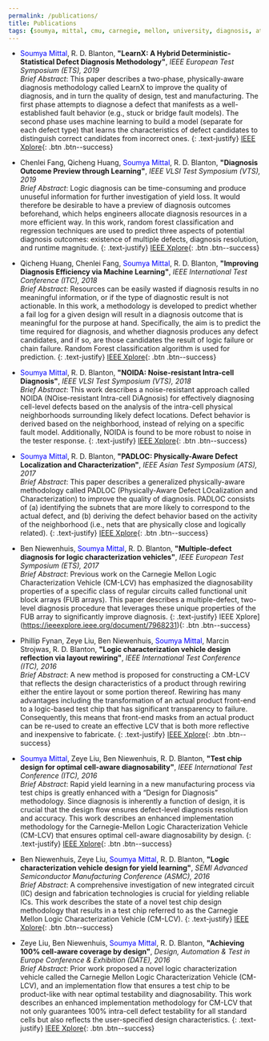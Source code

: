 ```yaml
---
permalink: /publications/
title: Publications
tags: {soumya, mittal, cmu, carnegie, mellon, university, diagnosis, atpg, yield, failure, pfa, machine learning, graduate, phd, roorkee, intel, globalfoundries}
---
```


+ <span style="color:blue">Soumya Mittal</span>, R. D. Blanton, **"LearnX: A Hybrid Deterministic-Statistical Defect Diagnosis Methodology"**, *IEEE European Test Symposium (ETS), 2019*  
   *Brief Abstract*: This paper describes a two-phase, physically-aware diagnosis methodology called LearnX to improve the quality of diagnosis, and in turn the quality of design, test and manufacturing. The first phase attempts to diagnose a defect that manifests as a well-established fault behavior (e.g., stuck or bridge fault models). The second phase uses machine learning to build a model (separate for each defect type) that learns the characteristics of defect candidates to distinguish correct candidates from incorrect ones.
   {: .text-justify}
   [IEEE Xplore](https://ieeexplore.ieee.org/document/8791512){: .btn .btn--success}

+ Chenlei Fang, Qicheng Huang, <span style="color:blue">Soumya Mittal</span>, R. D. Blanton, **"Diagnosis Outcome Preview through Learning"**, *IEEE VLSI Test Symposium (VTS), 2019*  
   *Brief Abstract*: Logic diagnosis can be time-consuming and produce unuseful information for further investigation of yield loss. It would therefore be desirable to have a preview of diagnosis outcomes beforehand, which helps engineers allocate diagnosis resources in a more efficient way. In this work, random forest classification and regression techniques are used to predict three aspects of potential diagnosis outcomes: existence of multiple defects, diagnosis resolution, and runtime magnitude.
   {: .text-justify}
   [IEEE Xplore](https://ieeexplore.ieee.org/document/8791512){: .btn .btn--success}

+ Qicheng Huang, Chenlei Fang, <span style="color:blue">Soumya Mittal</span>, R. D. Blanton, **"Improving Diagnosis Efficiency via Machine Learning"**, *IEEE International Test Conference (ITC), 2018*  
   *Brief Abstract*: Resources can be easily wasted if diagnosis results in no meaningful information, or if the type of diagnostic result is not actionable. In this work, a methodology is developed to predict whether a fail log for a given design will result in a diagnosis outcome that is meaningful for the purpose at hand. Specifically, the aim is to predict the time required for diagnosis, and whether diagnosis produces any defect candidates, and if so, are those candidates the result of logic failure or chain failure. Random Forest classification algorithm is used for prediction.
   {: .text-justify}
   [IEEE Xplore](https://ieeexplore.ieee.org/document/8624884){: .btn .btn--success}

+ <span style="color:blue">Soumya Mittal</span>, R. D. Blanton, **"NOIDA: Noise-resistant Intra-cell Diagnosis"**, *IEEE VLSI Test Symposium (VTS), 2018*  
   *Brief Abstract*: This work describes a noise-resistant approach called NOIDA (NOise-resistant Intra-cell DiAgnosis) for effectively diagnosing cell-level defects based on the analysis of the intra-cell physical neighborhoods surrounding likely defect locations. Defect behavior is derived based on the neighborhood, instead of relying on a specific fault model. Additionally, NOIDA is found to be more robust to noise in the tester response.
   {: .text-justify}
   [IEEE Xplore](https://ieeexplore.ieee.org/document/8368664){: .btn .btn--success}  

+ <span style="color:blue">Soumya Mittal</span>, R. D. Blanton, **"PADLOC: Physically-Aware Defect Localization and Characterization"**, *IEEE Asian Test Symposium (ATS), 2017*  
   *Brief Abstract*: This paper describes a generalized physically-aware methodology called PADLOC (Physically-Aware Defect LOcalization and Characterization) to improve the quality of diagnosis. PADLOC consists of (a) identifying the subnets that are more likely to correspond to the actual defect, and (b) deriving the defect behavior based on the activity of the neighborhood (i.e., nets that are physically close and logically related).
   {: .text-justify}
   [IEEE Xplore](https://ieeexplore.ieee.org/document/8267889){: .btn .btn--success}

+ Ben Niewenhuis, <span style="color:blue">Soumya Mittal</span>, R. D. Blanton, **"Multiple-defect diagnosis for logic characterization vehicles"**, *IEEE European Test Symposium (ETS), 2017*  
   *Brief Abstract*: Previous work on the Carnegie Mellon Logic Characterization Vehicle (CM-LCV) has emphasized the diagnosability properties of a specific class of regular circuits called functional unit block arrays (FUB arrays). This paper describes a multiple-defect, two-level diagnosis procedure that leverages these unique properties of the FUB array to significantly improve diagnosis.
   {: .text-justify}
   IEEE Xplore](https://ieeexplore.ieee.org/document/7968231){: .btn .btn--success}

+ Phillip Fynan, Zeye Liu, Ben Niewenhuis, <span style="color:blue">Soumya Mittal</span>, Marcin Strojwas, R. D. Blanton, **"Logic characterization vehicle design reflection via layout rewiring"**, *IEEE International Test Conference (ITC), 2016*  
   *Brief Abstract*: A new method is proposed for constructing a CM-LCV that reflects the design characteristics of a product through rewiring either the entire layout or some portion thereof. Rewiring has many advantages including the transformation of an actual product front-end to a logic-based test chip that has significant transparency to failure. Consequently, this means that front-end masks from an actual product can be re-used to create an effective LCV that is both more reflective and inexpensive to fabricate.
   {: .text-justify}
   [IEEE Xplore](https://ieeexplore.ieee.org/document/7805849){: .btn .btn--success}

+  <span style="color:blue">Soumya Mittal</span>, Zeye Liu, Ben Niewenhuis, R. D. Blanton, **"Test chip design for optimal cell-aware diagnosability"**, *IEEE International Test Conference (ITC), 2016*  
   *Brief Abstract*: Rapid yield learning in a new manufacturing process via test chips is greatly enhanced with a “Design for Diagnosis” methodology. Since diagnosis is inherently a function of design, it is crucial that the design flow ensures defect-level diagnosis resolution and accuracy. This work describes an enhanced implementation methodology for the Carnegie-Mellon Logic Characterization Vehicle (CM-LCV) that ensures optimal cell-aware diagnosability by design.
   {: .text-justify}
   [IEEE Xplore](https://ieeexplore.ieee.org/document/7805850){: .btn .btn--success}  

+  Ben Niewenhuis, Zeye Liu, <span style="color:blue">Soumya Mittal</span>, R. D. Blanton, **"Logic characterization vehicle design for yield learning"**, *SEMI Advanced Semiconductor Manufacturing Conference (ASMC), 2016*    
   *Brief Abstract*: A comprehensive investigation of new integrated circuit (IC) design and fabrication technologies is crucial for yielding reliable ICs. This work describes the state of a novel test chip design methodology that results in a test chip referred to as the Carnegie Mellon Logic Characterization Vehicle (CM-LCV).
   {: .text-justify}
   [IEEE Xplore](https://ieeexplore.ieee.org/document/7491080){: .btn .btn--success}

+  Zeye Liu, Ben Niewenhuis, <span style="color:blue">Soumya Mittal</span>, R. D. Blanton, **"Achieving 100% cell-aware coverage by design"**, *Design, Automation & Test in Europe Conference & Exhibition (DATE), 2016*      
   *Brief Abstract*: Prior work proposed a novel logic characterization vehicle called the Carnegie Mellon Logic Characterization Vehicle (CM-LCV), and an implementation flow that ensures a test chip to be product-like with near optimal testability and diagnosability. This work describes an enhanced implementation methodology for CM-LCV that not only guarantees 100% intra-cell defect testability for all standard cells but also reflects the user-specified design characteristics.
   {: .text-justify}
   [IEEE Xplore](https://ieeexplore.ieee.org/document/7459289){: .btn .btn--success}
